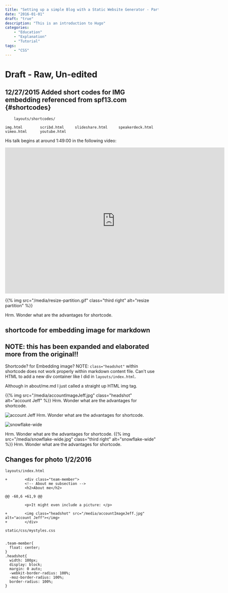 ```yaml
---
title: "Setting up a simple Blog with a Static Website Generator - Part 11: Hugo Shortcodes"
date: "2016-01-01"
draft: "true"
description: "This is an introduction to Hugo"
categories:
    - "Education"
    - "Explanation"
    - "Tutorial"
tags:
    - "CSS"
---
```


# Draft - Raw, Un-edited


## 12/27/2015 Added short codes for IMG embedding referenced from spf13.com {#shortcodes}
```
	layouts/shortcodes/

img.html		scribd.html		slideshare.html		speakerdeck.html	vimeo.html		youtube.html

```

His talk begins at around 1:49:00 in the following video:
<iframe width="720" height="480" src="https://www.youtube.com/embed/Fx304EfqtMo" frameborder="0" allowfullscreen></iframe>


{{% img src="/media/resize-partition.gif" class="third right" alt="resize partition" %}}

Hrm.  Wonder what are the advantages for shortcode.

## shortcode for embedding image for markdown
## NOTE: this has been expanded and elaborated more from the original!!
Shortcode?  for Embedding image?  NOTE: `class="headshot"` within shortcode does not work properly within markdown content file.  Can't use HTML to add a new div container like I did in `layouts/index.html`.  

Although in about/me.md I just called a straight up HTML img tag.

{{% img src="/media/accountImageJeff.jpg" class="headshot" alt="account Jeff" %}}
Hrm. Wonder what are the advantages for shortcode.

<img class="headshot" src="/media/accountImageJeff.jpg" alt="account Jeff"></img>
Hrm. Wonder what are the advantages for shortcode.

<img class="third right" src="/media/snowflake-wide.jpg" alt="snowflake-wide"></img>

Hrm. Wonder what are the advantages for shortcode.
{{% img src="/media/snowflake-wide.jpg" class="third right" alt="snowflake-wide" %}}
Hrm. Wonder what are the advantages for shortcode.


## Changes for photo 1/2/2016

`layouts/index.html`

```
+        <div class="team-member">
         <!-- About me subsection -->
         <h2>About me</h2>

@@ -60,6 +61,9 @@

         <p>It might even include a picture: </p>

+        <img class="headshot" src="/media/accountImageJeff.jpg" alt="account Jeff"></img>
+        </div>
```

`static/css/mystyles.css`

```

.team-member{
  float: center;
}
.headshot{
  width: 100px;
  display: block;
  margin: 0 auto;
  -webkit-border-radius: 100%;
  -moz-border-radius: 100%;
  border-radius: 100%;
}
```
